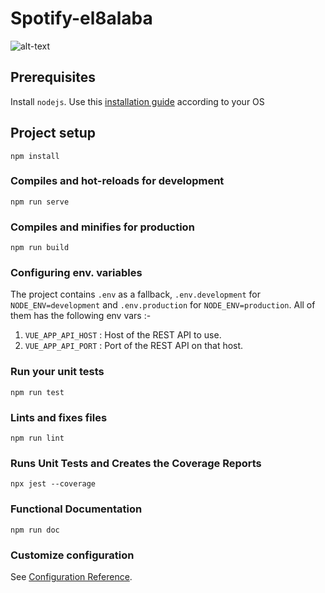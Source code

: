 # Spotify-el8alaba
![alt-text](https://j.gifs.com/81njRg.gif)

## Prerequisites
Install `nodejs`. Use this [installation guide](https://nodejs.org/en/download/package-manager/) according to your OS

## Project setup
```
npm install
```

### Compiles and hot-reloads for development
```
npm run serve
```

### Compiles and minifies for production
```
npm run build
```
### Configuring env. variables
The project contains `.env` as a fallback, `.env.development` for `NODE_ENV=development` and `.env.production` for `NODE_ENV=production`. All of them has the following env vars :-
    
1. `VUE_APP_API_HOST` : Host of the REST API to use.
2. `VUE_APP_API_PORT` : Port of the REST API on that host.

### Run your unit tests
```
npm run test
```

### Lints and fixes files
```
npm run lint
```
### Runs Unit Tests and Creates the Coverage Reports
```
npx jest --coverage
```
### Functional Documentation
```
npm run doc
```

### Customize configuration
See [Configuration Reference](https://cli.vuejs.org/config/).
